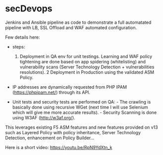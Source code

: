 # secDevops

Jenkins and Ansible pipeline as code to demonstrate a full automatated pipeline with LB, SSL Offload and WAF automated configuration.

Few details here:
- steps:
  1. Deployment in QA env for unit testings. Learning and WAF policy tightening are done based on app spidering (whitelisting) and vulnerability scans (Server Technology Detection + vulnerabilities resolutions).
  2 Deployment in Production using the validated ASM Policy.

- IP addresses are dynamically requested from PHP IPAM (https://phpipam.net/) through its API.
- Unit tests and security tests are performed on QA:
         - The crawling is basically done using recursive WGet (next time I will use Selenium which will give me more accurate results). 
         - Security Scanning is done using W3AF (http://w3af.org/).

This leverages existing F5 ASM features and new features provided on v13 such as Layered Policy with policy inheritance, Server Technology Detection, enhancement on Policy Builder...

Here is a short video:
https://youtu.be/RpN9YdXtn_k
